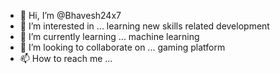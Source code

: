 - 👋 Hi, I’m @Bhavesh24x7
- 👀 I’m interested in ... learning new skills related development
- 🌱 I’m currently learning ... machine learning
- 💞️ I’m looking to collaborate on ... gaming platform 
- 📫 How to reach me ...

<!---
Bhavesh24x7/Bhavesh24x7 is a ✨ special ✨ repository because its `README.md` (this file) appears on your GitHub profile.
You can click the Preview link to take a look at your changes.
--->

